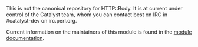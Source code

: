 This is not the canonical repository for HTTP::Body. It is at current under control of the Catalyst team, whom you can contact best on IRC in #catalyst-dev on irc.perl.org.

Current information on the maintainers of this module is found in the [module documentation](https://metacpan.org/module/HTTP::Body#SUPPORT).

